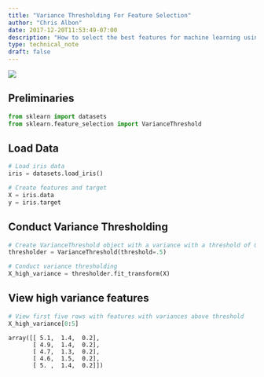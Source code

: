 ```yaml
---
title: "Variance Thresholding For Feature Selection"
author: "Chris Albon"
date: 2017-12-20T11:53:49-07:00
description: "How to select the best features for machine learning using variance thresholding in Python."
type: technical_note
draft: false
---
```

<a alt="Variance Thresholding For Feature Selection" href="https://machinelearningflashcards.com">
    <img src="/images/machine_learning_flashcards/Variance_Thresholding_For_Feature_Selection_print.png" class="flashcard center-block">
</a>

## Preliminaries


```python
from sklearn import datasets
from sklearn.feature_selection import VarianceThreshold
```

## Load Data


```python
# Load iris data
iris = datasets.load_iris()

# Create features and target
X = iris.data
y = iris.target
```

## Conduct Variance Thresholding


```python
# Create VarianceThreshold object with a variance with a threshold of 0.5
thresholder = VarianceThreshold(threshold=.5)

# Conduct variance thresholding
X_high_variance = thresholder.fit_transform(X)
```

## View high variance features


```python
# View first five rows with features with variances above threshold
X_high_variance[0:5]
```




    array([[ 5.1,  1.4,  0.2],
           [ 4.9,  1.4,  0.2],
           [ 4.7,  1.3,  0.2],
           [ 4.6,  1.5,  0.2],
           [ 5. ,  1.4,  0.2]])



